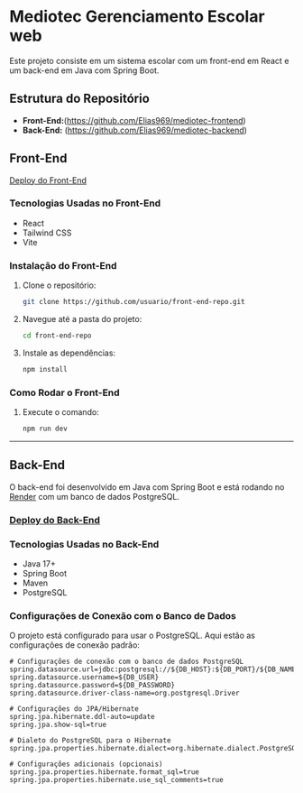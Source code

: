 # Mediotec Gerenciamento Escolar web

Este projeto consiste em um sistema escolar com um front-end em React e um back-end em Java com Spring Boot.

## Estrutura do Repositório

- **Front-End:**(https://github.com/Elias969/mediotec-frontend)
- **Back-End:** (https://github.com/Elias969/mediotec-backend)

## Front-End

[Deploy do Front-End](https://mediotec.netlify.app)

### Tecnologias Usadas no Front-End

- React
- Tailwind CSS
- Vite

### Instalação do Front-End

1. Clone o repositório:
    ```bash
    git clone https://github.com/usuario/front-end-repo.git
    ```

2. Navegue até a pasta do projeto:
    ```bash
    cd front-end-repo
    ```

3. Instale as dependências:
    ```bash
    npm install
    ```

### Como Rodar o Front-End

1. Execute o comando:
    ```bash
    npm run dev
    ```

---

## Back-End

O back-end foi desenvolvido em Java com Spring Boot e está rodando no [Render](https://render.com) com um banco de dados PostgreSQL.

### [Deploy do Back-End](https://mediotec-backend.onrender.com)

### Tecnologias Usadas no Back-End

- Java 17+
- Spring Boot
- Maven
- PostgreSQL

### Configurações de Conexão com o Banco de Dados

O projeto está configurado para usar o PostgreSQL. Aqui estão as configurações de conexão padrão:

```properties
# Configurações de conexão com o banco de dados PostgreSQL
spring.datasource.url=jdbc:postgresql://${DB_HOST}:${DB_PORT}/${DB_NAME}
spring.datasource.username=${DB_USER}
spring.datasource.password=${DB_PASSWORD}
spring.datasource.driver-class-name=org.postgresql.Driver

# Configurações do JPA/Hibernate
spring.jpa.hibernate.ddl-auto=update
spring.jpa.show-sql=true

# Dialeto do PostgreSQL para o Hibernate
spring.jpa.properties.hibernate.dialect=org.hibernate.dialect.PostgreSQLDialect

# Configurações adicionais (opcionais)
spring.jpa.properties.hibernate.format_sql=true
spring.jpa.properties.hibernate.use_sql_comments=true
